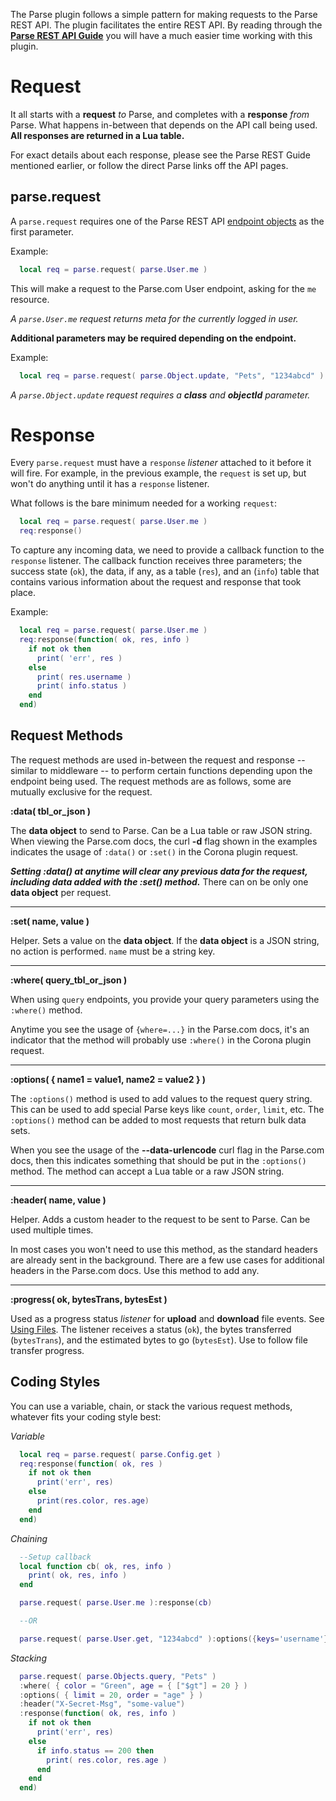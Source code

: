 The Parse plugin follows a simple pattern for making requests to the Parse REST API. The plugin facilitates the entire REST API. By reading through the [__Parse REST API Guide__](https://www.parse.com/docs/rest/guide) you will have a much easier time working with this plugin.

# Request

It all starts with a __request__ *to* Parse, and completes with a __response__ *from* Parse. What happens in-between that depends on the API call being used.  __All responses are returned in a Lua table.__

For exact details about each response, please see the Parse REST Guide mentioned earlier, or follow the direct Parse links off the API pages.

## parse.request

A `parse.request` requires one of the Parse REST API [endpoint objects](CH4_Usage.md) as the first parameter.

Example:

```lua
  local req = parse.request( parse.User.me )
```

This will make a request to the Parse.com User endpoint, asking for the `me` resource.

*A `parse.User.me` request returns meta for the currently logged in user.*

__Additional parameters may be required depending on the endpoint.__

Example:

```lua
  local req = parse.request( parse.Object.update, "Pets", "1234abcd" )
```

*A `parse.Object.update` request requires a __class__ and __objectId__ parameter.*

# Response

Every `parse.request` must have a `response` *listener* attached to it before it will fire. For example, in the previous example, the `request` is set up, but won't do anything until it has a `response` listener.

What follows is the bare minimum needed for a working `request`:

```lua
  local req = parse.request( parse.User.me )
  req:response()
```

To capture any incoming data, we need to provide a callback function to the `response` listener. The callback function receives three parameters; the success state (`ok`), the data, if any, as a table (`res`), and an (`info`) table that contains various information about the request and response that took place.

Example:

```lua
  local req = parse.request( parse.User.me )
  req:response(function( ok, res, info )
    if not ok then
      print( 'err', res )
    else
      print( res.username )
      print( info.status )
    end
  end)
```

## Request Methods

The request methods are used in-between the request and response -- similar to middleware -- to perform certain functions depending upon the endpoint being used. The request methods are as follows, some are mutually exclusive for the request.

__:data( tbl_or_json )__

The __data object__ to send to Parse. Can be a Lua table or raw JSON string. When viewing the Parse.com docs, the curl __-d__ flag shown in the examples indicates the usage of `:data()` or `:set()` in the Corona plugin request.

___Setting :data() at anytime will clear any previous data for the request, including data added with the :set() method.___ There can on be only one __data object__ per request.

---

__:set( name, value )__

Helper. Sets a value on the __data object__. If the __data object__ is a JSON string, no action is performed. `name` must be a string key.

---

__:where( query_tbl_or_json )__

When using `query` endpoints, you provide your query parameters using the `:where()` method.

Anytime you see the usage of `{where=...}` in the Parse.com docs, it's an indicator that the method will probably use `:where()` in the Corona plugin request.

---

__:options( { name1 = value1, name2 = value2 } )__

The `:options()` method is used to add values to the request query string. This can be used to add special Parse keys like `count`, `order`, `limit`, etc. The `:options()` method can be added to most requests that return bulk data sets.

When you see the usage of the __--data-urlencode__ curl flag in the Parse.com docs, then this indicates something that should be put in the `:options()` method. The method can accept a Lua table or a raw JSON string.

---

__:header( name, value )__

Helper. Adds a custom header to the request to be sent to Parse. Can be used multiple times.

In most cases you won't need to use this method, as the standard headers are already sent in the background. There are a few use cases for additional headers in the Parse.com docs. Use this method to add any.

---

__:progress( ok, bytesTrans, bytesEst )__

Used as a progress status *listener* for __upload__ and __download__ file events. See [Using Files](CH5_Usage.md). The listener receives a status (`ok`), the bytes transferred (`bytesTrans`), and the estimated bytes to go (`bytesEst`). Use to follow file transfer progress.

## Coding Styles

You can use a variable, chain, or stack the various request methods, whatever fits your coding style best:

*Variable*

```lua
  local req = parse.request( parse.Config.get )
  req:response(function( ok, res )
    if not ok then
      print('err', res)
    else
      print(res.color, res.age)
    end
  end)
```

*Chaining*

```lua
  --Setup callback
  local function cb( ok, res, info )
    print( ok, res, info )
  end

  parse.request( parse.User.me ):response(cb)

  --OR

  parse.request( parse.User.get, "1234abcd" ):options({keys='username'}):response(cb)
```

*Stacking*

```lua
  parse.request( parse.Objects.query, "Pets" )
  :where( { color = "Green", age = { ["$gt"] = 20 } )
  :options( { limit = 20, order = "age" } )
  :header("X-Secret-Msg", "some-value")
  :response(function( ok, res, info )
    if not ok then
      print('err', res)
    else
      if info.status == 200 then
        print( res.color, res.age )
      end
    end
  end)
```
